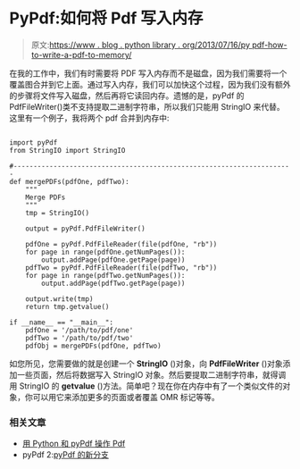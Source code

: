 # PyPdf:如何将 Pdf 写入内存

> 原文:[https://www . blog . python library . org/2013/07/16/py pdf-how-to-write-a-pdf-to-memory/](https://www.blog.pythonlibrary.org/2013/07/16/pypdf-how-to-write-a-pdf-to-memory/)

在我的工作中，我们有时需要将 PDF 写入内存而不是磁盘，因为我们需要将一个覆盖图合并到它上面。通过写入内存，我们可以加快这个过程，因为我们没有额外的步骤将文件写入磁盘，然后再将它读回内存。遗憾的是，pyPdf 的 PdfFileWriter()类不支持提取二进制字符串，所以我们只能用 StringIO 来代替。这里有一个例子，我将两个 pdf 合并到内存中:

```

import pyPdf
from StringIO import StringIO

#----------------------------------------------------------------------
def mergePDFs(pdfOne, pdfTwo):
    """
    Merge PDFs
    """
    tmp = StringIO()

    output = pyPdf.PdfFileWriter()

    pdfOne = pyPdf.PdfFileReader(file(pdfOne, "rb"))
    for page in range(pdfOne.getNumPages()):
        output.addPage(pdfOne.getPage(page))
    pdfTwo = pyPdf.PdfFileReader(file(pdfTwo, "rb"))
    for page in range(pdfTwo.getNumPages()):
        output.addPage(pdfTwo.getPage(page))

    output.write(tmp)
    return tmp.getvalue()

if __name__ == "__main__":
    pdfOne = '/path/to/pdf/one'
    pdfTwo = '/path/to/pdf/two'
    pdfObj = mergePDFs(pdfOne, pdfTwo)

```

如您所见，您需要做的就是创建一个 **StringIO** ()对象，向 **PdfFileWriter** ()对象添加一些页面，然后将数据写入 StringIO 对象。然后要提取二进制字符串，就得调用 StringIO 的 **getvalue** ()方法。简单吧？现在你在内存中有了一个类似文件的对象，你可以用它来添加更多的页面或者覆盖 OMR 标记等等。

### 相关文章

*   [用 Python 和 pyPdf 操作 Pdf](https://www.blog.pythonlibrary.org/2010/05/15/manipulating-pdfs-with-python-and-pypdf/)
*   pyPdf 2:[pyPdf 的新分支](https://www.blog.pythonlibrary.org/2012/07/11/pypdf2-the-new-fork-of-pypdf/)